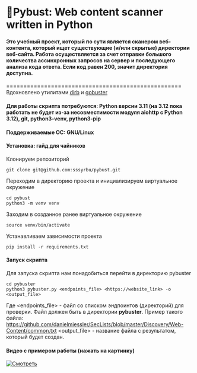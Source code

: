 🐍Pybust: Web content scanner written in Python
===================================================
#### Это учебный проект, который по сути является сканером веб-контента, который ищет существующие (и/или скрытые) директории веб-сайта. Работа осуществляется за счет отправки большого количества ассинхронных запросов на сервер и последующего анализа кода ответа. Если код равен 200, значит директория доступна.
===================================================
Вдохновлено утилитами [dirb](https://www.kali.org/tools/dirb/#dirb) и [gobuster](https://github.com/OJ/gobuster)
#### Для работы скрипта потребуются: Python версии 3.11 (на 3.12 пока работать не будет из-за несовместимости модуля aiohttp с Python 3.12), git, python3-venv, python3-pip
#### Поддерживаемые ОС: GNU/Linux

#### Установка: гайд для чайников
Клонируем репозиторий 
```
git clone git@github.com:sssyrbu/pybust.git
```
Переходим в директорию проекта и инициализируем виртуальное окружение
```
cd pybust
python3 -m venv venv
```
Заходим в созданное ранее виртуальное окружение
```
source venv/bin/activate
```
Устанавливаем зависимости проекта
```
pip install -r requirements.txt
```
#### Запуск скрипта
Для запуска скрипта нам понадобиться перейти в директорию pybuster
```
cd pybuster
python3 pybuster.py <endpoints_file> <https://website_link> -o <output_file>
```
Где <endpoints_file> - файл со списком эндпоинтов (директорий) для проверки. Файл должен быть в директории **pybuster**. Пример такого файла: https://github.com/danielmiessler/SecLists/blob/master/Discovery/Web-Content/common.txt
<output_file> - название файла с результатом, который будет создан.

#### Видео с примером работы (нажать на картинку)
[![Смотреть](https://img.youtube.com/vi/whWOUq_M4zI/default.jpg)](https://www.youtube.com/watch?v=whWOUq_M4zI)
